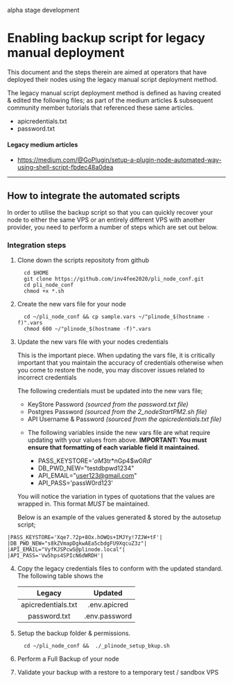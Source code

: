 alpha stage development

# Enabling backup script for legacy manual deployment

This document and the steps therein are aimed at operators that have deployed their nodes using the legacy manual script deployment method. 

The legacy manual script deployment method is defined as having created & edited the following files; as part of the medium articles & subsequent community member tutorials that referenced these same articles.

   - apicredentials.txt
   - password.txt

#### Legacy medium articles

   - https://medium.com/@GoPlugin/setup-a-plugin-node-automated-way-using-shell-script-fbdec48a0dea

---

## How to integrate the automated scripts

In order to utilise the backup script so that you can quickly recover your node to either the same VPS or an entirely different VPS with another provider, you need to perform a number of steps which are set out below.

### Integration steps

   1. Clone down the scripts repositoty from github

            cd $HOME
            git clone https://github.com/inv4fee2020/pli_node_conf.git
            cd pli_node_conf
            chmod +x *.sh


   2. Create the new vars file for your node
   
            cd ~/pli_node_conf && cp sample.vars ~/"plinode_$(hostname -f)".vars
            chmod 600 ~/"plinode_$(hostname -f)".vars


   3. Update the new vars file with your nodes credentials

      This is the important piece. When updating the vars file, it is critically important that you maintain the accuracy of credentials otherwise when you come to restore the node, you may discover issues related to incorrect credentials

      The following credentials must be updated into the new vars file;

      - KeyStore Password _(sourced from the password.txt file)_
      - Postgres Password _(sourced from the_ _2\_nodeStartPM2.sh file)_
      - API Username & Password _(sourced from the apicredentials.txt file)_


      +  The following variables inside the new vars file are what require updating with your values from above. 
      **IMPORTANT: You must ensure that formatting of each variable field it maintained.**

           *    PASS_KEYSTORE='$oM3$tr*nGp4$$w0Rd$'
           *    DB_PWD_NEW="testdbpwd1234"
           *    API_EMAIL="user123@gmail.com"
           *    API_PASS='passW0rd123'

      You will notice the variation in types of quotations that the values are wrapped in. This format *MUST* be maintained.

      Below is an example of the values generated & stored by the autosetup script;

    |PASS_KEYSTORE='Xqe7.?2p+8Ox.hOWQs+IMJYy!7ZJW+tF'|
    |DB_PWD_NEW="s8kZVmapDgkwAEa5cbdgFU9XqcuZ3z"|
    |API_EMAIL="VyfKJSPcwS@plinode.local"|
    |API_PASS='Vw5hps4SPIcN6dWRDH'|


   4. Copy the legacy credentials files to conform with the updated standard.
      The following table shows the 

      Legacy | Updated
      :---: | :---: 
      |apicredentials.txt | .env.apicred
      |password.txt | .env.password


   5. Setup the backup folder & permissions.
   
            cd ~/pli_node_conf &&  ./_plinode_setup_bkup.sh


   6. Perform a Full Backup of your node
   7. Validate your backup with a restore to a temporary test / sandbox VPS